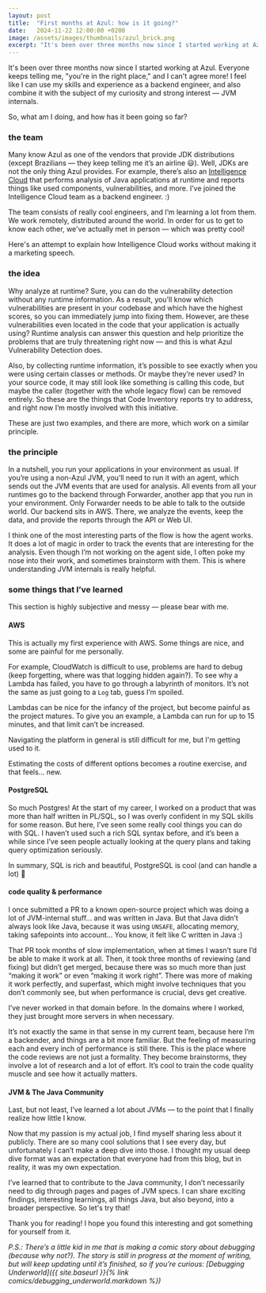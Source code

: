 ```yaml
---
layout: post
title:  "First months at Azul: how is it going?"
date:   2024-11-22 12:00:00 +0200
image: /assets/images/thumbnails/azul_brick.png
excerpt: "It's been over three months now since I started working at Azul. Everyone keeps telling me 'you're in the right place', and I can't agree more! I feel like I can use my skills and experience as a backend engineer, and also combine it with the subject of my curiosity and strong interest - JVM internals..."
---
```

It's been over three months now since I started working at Azul. Everyone keeps telling me, "you're in the right place,"
and I can't agree more! I feel like I can use my skills and experience as a backend engineer, and also combine it with
the subject of my curiosity and strong interest — JVM internals.

So, what am I doing, and how has it been going so far?

### the team
Many know Azul as one of the vendors that provide JDK distributions (except Brazilians — they keep telling me it’s an
airline 😃). Well, JDKs are not the only thing Azul provides. For example, there’s also an [Intelligence Cloud][intelligence-cloud]
that performs analysis of Java applications at runtime and reports things like used components, vulnerabilities,
and more. I’ve joined the Intelligence Cloud team as a backend engineer. :)

The team consists of really cool engineers, and I’m learning a lot from them. We work remotely, distributed around
the world. In order for us to get to know each other, we've actually met in person — which was pretty cool!

Here's an attempt to explain how Intelligence Cloud works without making it a marketing speech.

### the idea
Why analyze at runtime? Sure, you can do the vulnerability detection without any runtime information. As a result, you'll
know which vulnerabilities are present in your codebase and which have the highest scores, so you can
immediately jump into fixing them. However, are these vulnerabilities even located in the code that your application is
actually using? Runtime analysis can answer this question and help prioritize the problems that are truly threatening right
now — and this is what Azul Vulnerability Detection does.

Also, by collecting runtime information, it’s possible to see exactly when you were using certain classes or methods.
Or maybe they’re never used? In your source code, it may still look like something is calling this code, but maybe the
caller (together with the whole legacy flow) can be removed entirely. So these are the things that Code Inventory reports
try to address, and right now I’m mostly involved with this initiative.

These are just two examples, and there are more, which work on a similar principle.

### the principle
In a nutshell, you run your applications in your environment as usual. If you’re using a non-Azul JVM, you’ll need to
run it with an agent, which sends out the JVM events that are used for analysis. All events from all your
runtimes go to the backend through Forwarder, another app that you run in your environment. Only Forwarder needs to be
able to talk to the outside world.
Our backend sits in AWS. There, we analyze the events, keep the data, and provide the reports through the API or Web UI.

I think one of the most interesting parts of the flow is how the agent works. It does a lot of magic in order to track
the events that are interesting for the analysis. Even though I’m not working on the agent side, I often poke my nose
into their work, and sometimes brainstorm with them. This is where understanding JVM internals is really helpful.

### some things that I’ve learned
This section is highly subjective and messy — please bear with me.

#### AWS
This is actually my first experience with AWS. Some things are nice, and some are painful for me personally.

For example, CloudWatch is difficult to use, problems are hard to debug (keep forgetting, where was that logging hidden
again?). To see why a Lambda has failed, you have to go through a labyrinth of monitors. It’s not the same as
just going to a `Log` tab, guess I’m spoiled.

Lambdas can be nice for the infancy of the project, but become painful as the project matures. To give you an example,
a Lambda can run for up to 15 minutes, and that limit can’t be increased.

Navigating the platform in general is still difficult for me, but I'm getting used to it.

Estimating the costs of different options becomes a routine exercise, and that feels... new.

#### PostgreSQL
So much Postgres! At the start of my career, I worked on a product that was more than half written in PL/SQL, so I was
overly confident in my SQL skills for some reason. But here, I’ve seen some really cool things you can do with SQL.
I haven’t used such a rich SQL syntax before, and it’s been a while since I’ve seen people actually looking at the query plans
and taking query optimization seriously.

In summary, SQL is rich and beautiful, PostgreSQL is cool (and can handle a lot) 💙

#### code quality & performance
I once submitted a PR to a known open-source project which was doing a lot of JVM-internal stuff... and was written
in Java. But that Java didn’t always look like Java, because it was using `UNSAFE`, allocating memory, taking safepoints
into account... You know, it felt like C written in Java :)

That PR took months of slow implementation, when at times I wasn’t sure I’d be able to make it work at all. Then, it took
three months of reviewing (and fixing) but didn’t get merged, because there was so much more than just “making it work”
or even “making it work right”. There was more of making it work perfectly, and superfast, which might involve techniques
that you don’t commonly see, but when performance is crucial, devs get creative.

I’ve never worked in that domain before. In the domains where I worked, they just brought more servers in when necessary.

It’s not exactly the same in that sense in my current team, because here I’m a backender, and things are a bit more
familiar. But the feeling of measuring each and every inch of performance is still there. This is the place where the
code reviews are not just a formality. They become brainstorms, they involve a lot of research and a lot of effort.
It’s cool to train the code quality muscle and see how it actually matters.

#### JVM & The Java Community
Last, but not least, I’ve learned a lot about JVMs — to the point that I finally realize how little I know.

Now that my passion is my actual job, I find myself sharing less about it publicly. There are so many cool solutions
that I see every day, but unfortunately I can’t make a deep dive into those. I thought my usual deep dive format was an
expectation that everyone had from this blog, but in reality, it was my own expectation.

I’ve learned that to contribute to the Java community, I don’t necessarily need to dig through pages and pages of
JVM specs. I can share exciting findings, interesting learnings, all things Java, but also beyond, into a broader
perspective. So let's try that!

Thank you for reading! I hope you found this interesting and got something for yourself from it.

_P.S.: There’s a little kid in me that is making a comic story about debugging (because why not?). The story is still
in progress at the moment of writing, but will keep updating until it’s finished, so if you’re curious:
[Debugging Underworld]({{ site.baseurl }}{% link comics/debugging_underworld.markdown %})_

[intelligence-cloud]: https://www.azul.com/products/intelligence-cloud/